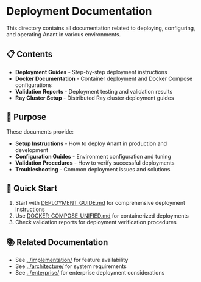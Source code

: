 # Deployment Documentation

This directory contains all documentation related to deploying, configuring, and operating Anant in various environments.

## 📋 Contents

- **Deployment Guides** - Step-by-step deployment instructions
- **Docker Documentation** - Container deployment and Docker Compose configurations  
- **Validation Reports** - Deployment testing and validation results
- **Ray Cluster Setup** - Distributed Ray cluster deployment guides

## 🎯 Purpose

These documents provide:
- **Setup Instructions** - How to deploy Anant in production and development
- **Configuration Guides** - Environment configuration and tuning
- **Validation Procedures** - How to verify successful deployments
- **Troubleshooting** - Common deployment issues and solutions

## 🚀 Quick Start

1. Start with [DEPLOYMENT_GUIDE.md](./DEPLOYMENT_GUIDE.md) for comprehensive deployment instructions
2. Use [DOCKER_COMPOSE_UNIFIED.md](./DOCKER_COMPOSE_UNIFIED.md) for containerized deployments
3. Check validation reports for deployment verification procedures

## 📚 Related Documentation

- See [../implementation/](../implementation/) for feature availability
- See [../architecture/](../architecture/) for system requirements
- See [../enterprise/](../enterprise/) for enterprise deployment considerations